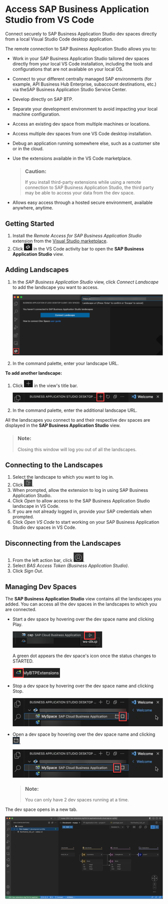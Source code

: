 <!-- loio6b18cc8329b54bff9bccf82c2b60f445 -->

# Access SAP Business Application Studio from VS Code

Connect securely to SAP Business Application Studio dev spaces directly from a local Visual Studio Code desktop application.

The remote connection to SAP Business Application Studio allows you to:

-   Work in your SAP Business Application Studio tailored dev spaces directly from your local VS Code installation, including the tools and configurations that are not available on your local OS.
-   Connect to your different centrally managed SAP environments \(for example, API Business Hub Enterprise, subaccount destinations, etc.\) via theSAP Business Application Studio Service Center.
-   Develop directly on SAP BTP.
-   Separate your development environment to avoid impacting your local machine configuration.
-   Access an existing dev space from multiple machines or locations.
-   Access multiple dev spaces from one VS Code desktop installation.
-   Debug an application running somewhere else, such as a customer site or in the cloud.
-   Use the extensions available in the VS Code marketplace.

    > ### Caution:  
    > If you install third-party extensions while using a remote connection to SAP Business Application Studio, the third party may be able to access your data from the dev space.

-   Allows easy access through a hosted secure environment, available anywhere, anytime.



<a name="loio6b18cc8329b54bff9bccf82c2b60f445__section_ov5_fkf_qxb"/>

## Getting Started

1.  Install the *Remote Access for SAP Business Application Studio* extension from the [Visual Studio marketplace](https://marketplace.visualstudio.com/search?term=SAP%20Business%20Application%20Studio&target=VSCode&category=All%20categories&sortBy=Relevance).
2.  Click ![SAP Business Application Studio icon.](images/bas_view_cff2717.png) in the VS Code activity bar to open the **SAP Business Application Studio** view.



<a name="loio6b18cc8329b54bff9bccf82c2b60f445__section_ovq_fjf_qxb"/>

## Adding Landscapes

1.  In the *SAP Business Application Studio* view, click *Connect Landscape* to add the landscape you want to access.

    ![shows the SAP Business Application Studio view in VS Code and the button to add a landscape.](images/Add_a_landscape_6fd8072.png)

2.  In the command palette, enter your landscape URL.

**To add another landscape:**

1.  Click ![plus icon](images/plus_sign_dark_theme_5dc9f50.png) in the view's title bar.

    ![title bar highlighting the plus icon](images/New_landscape_0efa1b6.png)

2.  In the command palette, enter the additional landscape URL.


All the landscapes you connect to and their respective dev spaces are displayed in the **SAP Business Application Studio** view.

> ### Note:  
> Closing this window will log you out of all the landscapes.



<a name="loio6b18cc8329b54bff9bccf82c2b60f445__section_c4p_z3w_pxb"/>

## Connecting to the Landscapes

1.  Select the landscape to which you want to log in.
2.  Click ![log in icon at the side of the landscape name](images/logging_in_a9c44de.png).
3.  When prompted, allow the extension to log in using SAP Business Application Studio.
4.  Click *Open* to allow access to the SAP Business Application Studio landscape in VS Code.
5.  If you are not already logged in, provide your SAP credentials when prompted.
6.  Click *Open VS Code* to start working on your SAP Business Application Studio dev spaces in VS Code.



<a name="loio6b18cc8329b54bff9bccf82c2b60f445__section_tcg_qjs_sxb"/>

## Disconnecting from the Landscapes

1.  From the left action bar, click ![Accounts icon](images/accounts_a2325b0.png).
2.  Select *BAS Access Token \(Business Application Studio\)*.
3.  Click *Sign Out*.



<a name="loio6b18cc8329b54bff9bccf82c2b60f445__section_nc4_32x_pxb"/>

## Managing Dev Spaces

The **SAP Business Application Studio** view contains all the landscapes you added. You can access all the dev spaces in the landscapes to which you are connected.

-   Start a dev space by hovering over the dev space name and clicking Play.

    ![dev space menu options highlighting the Play icon](images/start_dev_space_7b58bde.png)

    A green dot appears the dev space's icon once the status changes to STARTED.

    ![dev space icon indicating that the dev space's status is STARTED](images/started_icon_6a6a8ab.png)

-   Stop a dev space by hovering over the dev space name and clicking Stop.

    ![dev space menu options highlighting the Stop icon](images/stop_icon_f56482d.png)

-   Open a dev space by hovering over the dev space name and clicking ![new window icon](images/open_dev_space_a3ba338.png).

    ![dev space menu options highlighting the New Folder icon](images/open_dev_space_vs_code_9165513.png)

    > ### Note:  
    > You can only have 2 dev spaces running at a time.


The dev space opens in a new tab.

![](images/storyboard_in_vs_code_2edddc4.png)

